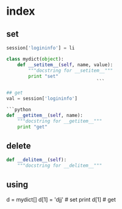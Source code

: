 # index

## set
```python
session['logininfo'] = li

class mydict(object):
	def __setitem__(self, name, value):
		"""docstring for __setitem__"""
		print "set"
								 ```

## get
val = session['logininfo']

```python
def __getitem__(self, name):
	"""docstring for __getitem__"""
	print "get"
```

## delete
```python
def __delitem__(self):
	"""docstring for __delitem__"""
```

## using

d = mydict[]
d[1] = 'djj'  # set
print d[1]    # get
